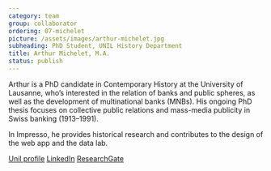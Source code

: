 ```yaml
---
category: team
group: collaborator
ordering: 07-michelet
picture: /assets/images/arthur-michelet.jpg
subheading: PhD Student, UNIL History Department
title: Arthur Michelet, M.A.
status: publish
---
```


Arthur is a PhD candidate in Contemporary History at the University of Lausanne, who’s interested in the relation of banks and public spheres, as well as the development of multinational banks (MNBs). His ongoing PhD thesis focuses on collective public relations and mass-media publicity in Swiss banking (1913–1991).

In Impresso, he provides historical research and contributes to the design of the web app and the data lab.

[Unil profile](https://www.unil.ch/hist/home/menuinst/collaborateurrices/histoire-contemporaine-1/michelet-arthur.html?url_params=-v_faculte=30-v_unite=100-v_personne=1196919-v_publication=false-v_menu=coord-mode=fiche&pubsIdParam=0dfca0f32bcb4ecca87d12c0e69053a6&showFrom=auto) [LinkedIn](https://www.linkedin.com/in/arthur-michelet-aa4326248/?originalSubdomain=ch) [ResearchGate](https://www.researchgate.net/profile/Arthur-Michelet-2)
